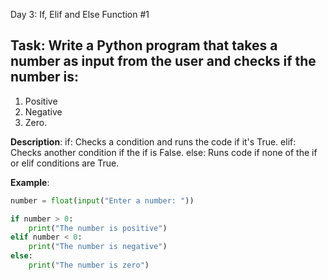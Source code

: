 Day 3: If, Elif and Else Function #1
## **Task**: Write a Python program that takes a number as input from the user and checks if the number is:
1. Positive
2. Negative
3. Zero.

**Description**:
if: Checks a condition and runs the code if it's True.
elif: Checks another condition if the if is False.
else: Runs code if none of the if or elif conditions are True.

**Example**:
```python
number = float(input("Enter a number: "))

if number > 0:
    print("The number is positive")
elif number < 0:
    print("The number is negative")
else:
    print("The number is zero")

